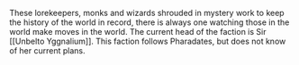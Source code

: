 These lorekeepers, monks and wizards shrouded in mystery work to keep the history of the world in record, there is always one watching those in the world make moves in the world. The current head of the faction is Sir [[Unbelto Yggnalium]]. This faction follows Pharadates, but does not know of her current plans.
